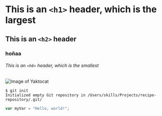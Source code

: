 # This is an `<h1>` header, which is the largest

## This is an `<h2>` header
### hoñaa
###### This is an `<h6>` header, which is the smallest


![Image of Yaktocat](https://octodex.github.com/images/yaktocat.png)


```
$ git init
Initialized empty Git repository in /Users/skills/Projects/recipe-repository/.git/
```

``` javascript
var myVar = "Hello, world!";
```
